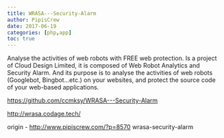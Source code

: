 ```yaml
---
title: WRASA---Security-Alarm
author: PipisCrew
date: 2017-06-19
categories: [php,app]
toc: true
---
```


Analyse the activities of web robots with FREE web protection. Is a project of Cloud Design Limited, it is composed of Web Robot Analytics and Security Alarm. And its purpose is to analyse the activities of web robots (Googlebot, Bingbot...etc.) on your websites, and protect the source code of your web-based applications.

https://github.com/ccmksy/WRASA---Security-Alarm

http://wrasa.codage.tech/

origin - http://www.pipiscrew.com/?p=8570 wrasa-security-alarm